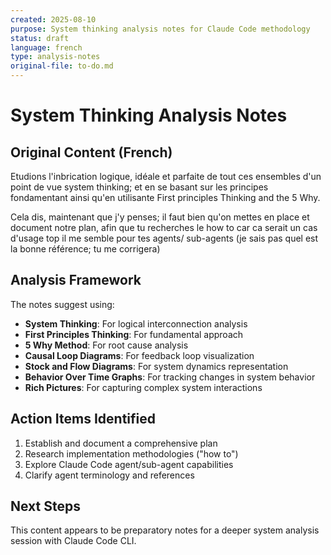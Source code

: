 ```yaml
---
created: 2025-08-10
purpose: System thinking analysis notes for Claude Code methodology
status: draft
language: french
type: analysis-notes
original-file: to-do.md
---
```


# System Thinking Analysis Notes

## Original Content (French)

Etudions l'inbrication logique, idéale et parfaite de tout ces ensembles d'un point de vue system thinking; et en se basant sur les principes fondamentant ainsi qu'en utilisante First principles Thinking and the 5 Why.

Cela dis, maintenant que j'y penses; il faut bien qu'on mettes en place et document notre plan, afin que tu recherches le how to car ca serait un cas d'usage top il me semble pour tes agents/ sub-agents (je sais pas quel est la bonne référence; tu me corrigera)

## Analysis Framework

The notes suggest using:

- **System Thinking**: For logical interconnection analysis
- **First Principles Thinking**: For fundamental approach
- **5 Why Method**: For root cause analysis
- **Causal Loop Diagrams**: For feedback loop visualization
- **Stock and Flow Diagrams**: For system dynamics representation
- **Behavior Over Time Graphs**: For tracking changes in system behavior
- **Rich Pictures**: For capturing complex system interactions

## Action Items Identified

1. Establish and document a comprehensive plan
2. Research implementation methodologies ("how to")
3. Explore Claude Code agent/sub-agent capabilities
4. Clarify agent terminology and references

## Next Steps

This content appears to be preparatory notes for a deeper system analysis session with Claude Code CLI.

